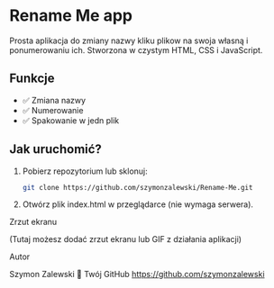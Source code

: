 # Rename Me app

Prosta aplikacja do zmiany nazwy kliku plikow na swoja własną i ponumerowaniu ich.
Stworzona w czystym HTML, CSS i JavaScript.

## Funkcje

- ✅ Zmiana nazwy
- ✅ Numerowanie
- ✅ Spakowanie w jedn plik

## Jak uruchomić?

1. Pobierz repozytorium lub sklonuj:

   ```bash
   git clone https://github.com/szymonzalewski/Rename-Me.git

   ```

2. Otwórz plik index.html w przeglądarce (nie wymaga serwera).

Zrzut ekranu

(Tutaj możesz dodać zrzut ekranu lub GIF z działania aplikacji)

Autor

Szymon Zalewski
🔗 Twój GitHub https://github.com/szymonzalewski
